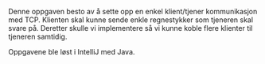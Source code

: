 Denne oppgaven besto av å sette opp en enkel klient/tjener kommunikasjon med TCP. Klienten skal kunne sende enkle regnestykker som tjeneren skal svare på.
Deretter skulle vi implementere så vi kunne koble flere klienter til tjeneren samtidig.


Oppgavene ble løst i IntelliJ med Java.
